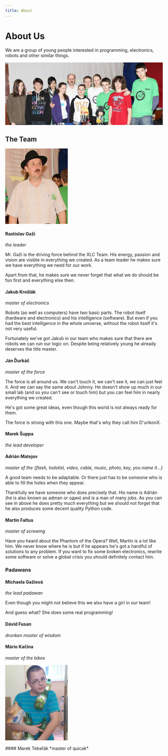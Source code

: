 ```yaml
---
title: About
---
```


# About Us

We are a group of young people interested in programming, electronics, robots
and other similar things. 


<div class="center_photo" markdown="1">

![the Team Photo](/img/team.png)

</div>

The Team
--------

<!-- Gazi -->
<div class="photo" markdown="1">

![Gazi](/img/avatars/gazi.png)

</div>

<div class="about" markdown="1">

#### Rastislav Gaži 
*the leader* 

Mr. Gaži is the driving force behind the XLC Team. His energy, passion and
vision are visible in everything we created. As a team leader he makes sure we
have everything we need for our work. 

Apart from that, he makes sure we never forget that what we do should be fun 
first and everything else then.

</div>

<div style='clear:both'></div>
<!-- /gazi -->

#### Jakub Krošlák
*master of electronics*

Robots (as well as computers) have two basic parts. The robot itself (hardware
and electronics) and his intelligence (software). But even if you had the best
intelligence in the whole universe, without the robot itself it's not very
useful. 

Fortunately we've got Jakub in our team who makes sure that there are robots we
can run our logic on. Despite being relatively young he already deserves the
title master.


#### Ján Ďurkáč
*master of the force*

The force is all around us. We can't touch it, we can't see it, we can just
feel it. And we can say the same about Johnny. He doesn't show up much in our
small lab (and so you can't see or touch him) but you can feel him in nearly
everything we created. 

He's got some great ideas, even though this world is not always ready for them.

The force is strong with this one. Maybe that's why they call him D'urikonX.



#### Marek Šuppa
*the lead developer*

#### Adrián Matejov
*master of the {flash, todolist, video, cable, music, photo, key, you name it...}*

A good team needs to be adaptable. Or there just has to be someone who is able
to fill the holes when they appear. 

Thankfully we have someone who does precisely that. His name is Adrián (he is
also known as adman or один) and is a man of many jobs. As you can see in above
he does pretty much everything but we should not forget that he also produces
some decent quality Python code.


#### Martin Faltus
*master of screwing*

Have you heard about the Phantom of the Opera? Well, Martin is a lot like him.
We never know where he is but if he appears he's got a handful of solutions
to any problem. If you want to fix some broken electronics, 
rewrite some software or solve a global crisis you should definitely contact him.

### Padawans

#### Michaela Gažiová
*the lead padawan*

Even though you might not believe this we also have a girl in our team! 

And guess what? She does some real programming! 


#### Dávid Fusan
*drunken master of wisdom*



#### Mário Kačina
*master of the bikes*



<!-- marek tebelak -->
<div class="photo" markdown="1">

![MarekT](/img/avatars/marekt.png)

</div>

<div class="about" markdown="1">
#### Marek Tebeľák
*master of quicak*

</div>
<div style='clear:both'></div>
<!-- /marek tebelak -->

